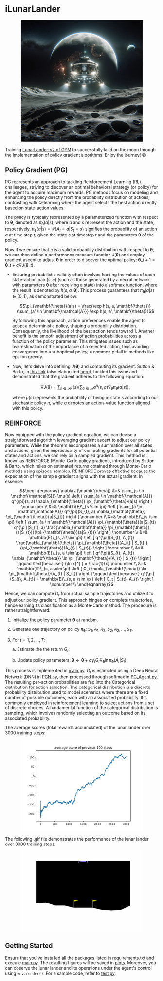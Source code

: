 # iLunarLander

<div align="center">
  <img src="iLunarLander.jpg" alt="drawing" width="400"/>
</div>

Training [LunarLander-v2 of GYM](https://gymnasium.farama.org/environments/box2d/lunar_lander/) to successfully land on the moon through the implementation of policy gradient algorithms! Enjoy the journey! 😄

## Policy Gradient (PG)

PG represents an approach to tackling Reinforcement Learning (RL) challenges, striving to discover an optimal behavioral strategy (or policy) for the agent to acquire maximum rewards. PG methods focus on modeling and enhancing the policy directly from the probability distribution of actions, contrasting with Q-learning where the agent selects the best action directly based on state-action values.

The policy is typically represented by a parameterized function with respect to $\mathbf{\theta}$, denoted as $\pi_{\mathbf{\theta}}(a|s)$, where $a$ and $s$ represent the action and the state, respectively. $\pi_{\mathbf{\theta}}(a|s) = \mathcal{P} \lbrace A_{t} = a | S_{t} = s \rbrace$ signifies the probability of an action $a$ at time step $t$, given the state $s$ at timestep $t$ and the parameters $\mathbf{\theta}$ of the policy.

Now if we ensure that $\pi$ is a valid probability distribution with respect to ${\mathbf{\theta}}$, we can then define a performance measure function $J(\mathbf{\theta})$ and employ gradient ascent to adjust $\mathbf{\theta}$ in order to discover the optimal policy: $\mathbf{\theta}\_{t+1} = \mathbf{\theta}\_{t} + \alpha \nabla J(\mathbf{\theta}\_{t})$.

- Ensuring probabilistic validity often involves feeding the values of each state-action pair ($s, a$) (such as those generated by a neural network with parameters $\mathbf{\theta}$ after receiving a state) into a softmax function, where the result is denoted by $h(s, a, \mathbf{\theta})$. This process guarantees that $\pi_{\mathbf{\theta}}(a|s) \in (0, 1)$, as demonstrated below:

  $$\pi_{\mathbf{\theta}}(a|s) = \frac{\exp h(s, a, \mathbf{\theta})}{\sum_{a' \in \mathbf{\mathcal{A}}} \exp h(s, a', \mathbf{\theta})}$$

  By following this approach, action preferences enable the agent to adopt a deterministic policy, shaping a probability distribution. Consequently, the likelihood of the best action tends toward $1$. Another benefit is the smooth adjustment of action probabilities across a function of the policy parameter. This mitigates issues such as overestimation of the importance of a selected action, thus avoiding convergence into a suboptimal policy, a common pitfall in methods like epsilon greedy.

- Now, let's delve into defining $J(\mathbf{\theta})$ and computing its gradient. Sutton & Barto, in [this link](http://incompleteideas.net/book/bookdraft2017nov5.pdf) (also elaborated [here](https://lilianweng.github.io/posts/2018-04-08-policy-gradient/)), tackled this issue and demonstrated that the gradient adheres to the following equation:

  $$\nabla J(\mathbf{\theta}) = \sum_{s \in \mathbf{\mathcal{S}}} \mu(s) \left ( \sum_{a \in \mathbf{\mathcal{A}}} q^{\pi}(s, a) \nabla_{\mathbf{\theta}} \pi_{\mathbf{\theta}}(a|s) \right ),$$
  
  where $\mu(s)$ represents the probability of being in state $s$ according to our stochastic policy $\pi$, while $q$ denotes an action-value function aligned with this policy.

## REINFORCE 

Now equipped with the policy gradient equation, we can devise a straightforward algorithm leveraging gradient ascent to adjust our policy parameters. While the theorem encompasses a summation over all states and actions, given the impracticality of computing gradients for all potential states and actions, we can rely on a sampled gradient. This method is known as REINFORCE (Monte-Carlo policy gradient), introduced by Sutton & Barto, which relies on estimated returns obtained through Monte-Carlo methods using episode samples. REINFORCE proves effective because the expectation of the sample gradient aligns with the actual gradient. In essence:

$$\begin{eqnarray} 
\nabla J(\mathbf{\theta}) &=& \sum_{s \in \mathbf{\mathcal{S}}} \mu(s) \left ( \sum_{a \in \mathbf{\mathcal{A}}} q^{\pi}(s, a) \nabla_{\mathbf{\theta}} \pi_{\mathbf{\theta}}(a|s) \right ) \nonumber \\
&=& \mathbb{E}\_{s \sim \pi} \left [ \sum_{a \in \mathbf{\mathcal{A}}} q^{\pi}(S_{t}, a) \nabla_{\mathbf{\theta}} \pi_{\mathbf{\theta}}(a|S_{t}) \right ] \nonumber \\
&=& \mathbb{E}\_{s \sim \pi} \left [ \sum_{a \in \mathbf{\mathcal{A}}} \pi_{\mathbf{\theta}}(a|S_{t}) q^{\pi}(S_{t}, a) \frac{\nabla_{\mathbf{\theta}} \pi_{\mathbf{\theta}}(a|S_{t})}{\pi_{\mathbf{\theta}}(a|S_{t})} \right ] \nonumber \\
&=& \mathbb{E}\_{s, a \sim \pi} \left [ q^{\pi}(S_{t}, A_{t}) \frac{\nabla_{\mathbf{\theta}} \pi_{\mathbf{\theta}}(A_{t} | S_{t})}{\pi_{\mathbf{\theta}}(A_{t} | S_{t})} \right ] \nonumber \\
&=& \mathbb{E}\_{s, a \sim \pi} \left [ q^{\pi}(S_{t}, A_{t}) \nabla_{\mathbf{\theta}} \ln \pi_{\mathbf{\theta}}(A_{t} | S_{t}) \right ] \qquad \text{because } (\ln x)^{'} = \frac{1}{x} \nonumber \\
&=& \mathbb{E}\_{s, a \sim \pi} \left [ G_t \nabla_{\mathbf{\theta}} \ln \pi_{\mathbf{\theta}}(A_{t} | S_{t}) \right ] \qquad \text{because } q^{\pi}(S_{t}, A_{t}) = \mathbb{E}\_{s, a \sim \pi} \left [ G_t | S_{t}, A_{t} \right ] \nonumber \\
\end{eqnarray}$$

Hence, we can compute $G_t$ from actual sample trajectories and utilize it to adjust our policy gradient. This approach hinges on complete trajectories, hence earning its classification as a Monte-Carlo method. The procedure is rather straightforward:

1. Initialize the policy parameter $\mathbf{\theta}$ at random.
  
2. Generate one trajectory on policy $\pi_{\mathbf{\theta}}$: $S_1, A_1, R_2, S_2, A_2, ..., S_T$.

3. For $t = 1, 2, ..., T$:
   
   a. Estimate the the return $G_t$;
  
   b. Update policy parameters: $\mathbf{\theta} \gets \mathbf{\theta} + \alpha \gamma_t G_t \nabla_{\mathbf{\theta}} \ln \pi_{\mathbf{\theta}}(A_{t} | S_{t})$

This process is implemented in [main.py](REINFORCE/main.py). $G_t$ is estimated using a Deep Neural Network (DNN) in [PGN.py](REINFORCE/PGN.py), then processed through softmax in [PG_Agent.py](REINFORCE/PG_Agent.py). The resulting per-action probabilities are fed into the Categorical distribution for action selection. The categorical distribution is a discrete probability distribution used to model scenarios where there are a fixed number of possible outcomes, each with an associated probability. It's commonly employed in reinforcement learning to select actions from a set of discrete choices. A fundamental function of the categorical distribution is sampling, which involves randomly selecting an outcome based on its associated probability.

The average scores (total rewards accumulated) of the lunar lander over 3000 training steps:

<div align="center">
  <img src="REINFORCE/plots/REINFORCE_LunarLander-v2_0.0005_3000.png" alt="drawing" width="400"/>
</div>

The following .gif file demonstrates the performance of the lunar lander over 3000 training steps:

<div align="center">
  <img src="REINFORCE/plots/REINFORCE_LunarLander-v2_0.0005_3000.gif" alt="drawing" width="400"/>
</div>


## Getting Started

Ensure that you've installed all the packages listed in [requirements.txt](REINFORCE/requirements.txt) and execute [main.py](REINFORCE/main.py). The resulting figures will be saved in [plots](REINFORCE/plots/). Moreover, you can observe the lunar lander and its operations under the agent's control using `env.render()`. For a sample code, refer to [test.py](REINFORCE/test.py).
